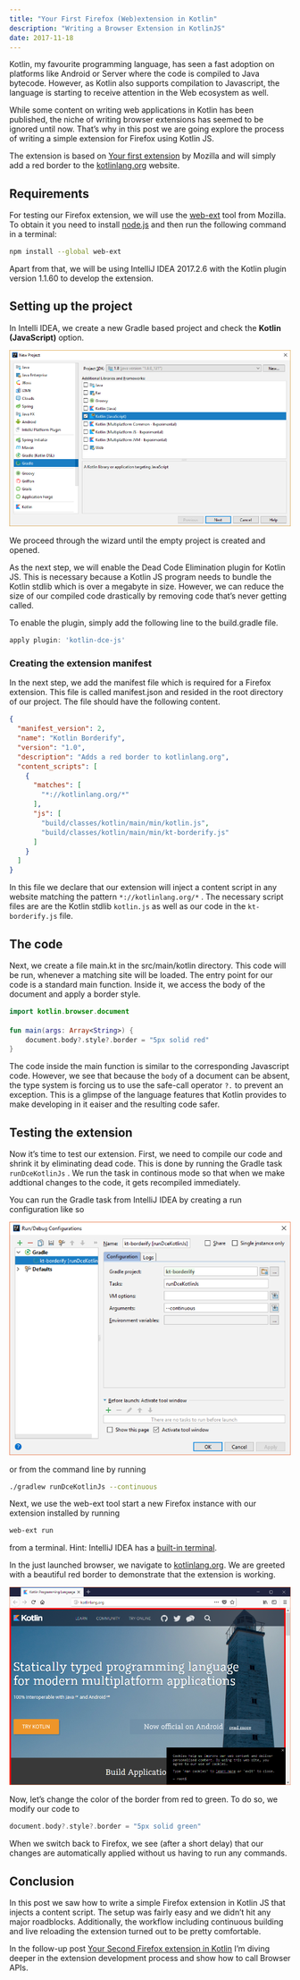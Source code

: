 ```yaml
---
title: "Your First Firefox (Web)extension in Kotlin"
description: "Writing a Browser Extension in KotlinJS"
date: 2017-11-18
---
```


Kotlin, my favourite programming language, has seen a fast adoption on platforms like Android or Server where the code is compiled to Java bytecode. However, as Kotlin also supports compilation to Javascript, the language is starting to receive attention in the Web ecosystem as well.

While some content on writing web applications in Kotlin has been published, the niche of writing browser extensions has seemed to be ignored until now. That’s why in this post we are going explore the process of writing a simple extension for Firefox using Kotlin JS.

The extension is based on [Your first extension](https://developer.mozilla.org/en-US/Add-ons/WebExtensions/Your_first_WebExtension) by Mozilla and will simply add a red border to the [kotlinlang.org](https://kotlinlang.org) website.

## Requirements

For testing our Firefox extension, we will use the [web-ext](https://developer.mozilla.org/en-US/Add-ons/WebExtensions/Getting_started_with_web-ext) tool from Mozilla. To obtain it you need to install [node.js](https://nodejs.org/) and then run the following command in a terminal:

```bash
npm install --global web-ext
```

Apart from that, we will be using IntelliJ IDEA 2017.2.6 with the Kotlin plugin version 1.1.60 to develop the extension.

## Setting up the project

In Intelli IDEA, we create a new Gradle based project and check the **Kotlin (JavaScript)** option.

![Creating a new project using the Kotlin (JavaScript) variant](./images/new-kotlin-js.png)

We proceed through the wizard until the empty project is created and opened.

As the next step, we will enable the Dead Code Elimination plugin for Kotlin JS. This is necessary because a Kotlin JS program needs to bundle the Kotlin stdlib which is over a megabyte in size. However, we can reduce the size of our compiled code drastically by removing code that’s never getting called.

To enable the plugin, simply add the following line to the build.gradle file.

```groovy
apply plugin: 'kotlin-dce-js'
```

### Creating the extension manifest

In the next step, we add the manifest file which is required for a Firefox extension. This file is called manifest.json and resided in the root directory of our project. The file should have the following content.

```json
{
  "manifest_version": 2,
  "name": "Kotlin Borderify",
  "version": "1.0",
  "description": "Adds a red border to kotlinlang.org",
  "content_scripts": [
    {
      "matches": [
        "*://kotlinlang.org/*"
      ],
      "js": [
        "build/classes/kotlin/main/min/kotlin.js",
        "build/classes/kotlin/main/min/kt-borderify.js"
      ]
    }
  ]
}
```

In this file we declare that our extension will inject a content script in any website matching the pattern `*://kotlinlang.org/*` . The necessary script files are are the Kotlin stdlib `kotlin.js` as well as our code in the `kt-borderify.js` file.

## The code

Next, we create a file main.kt in the src/main/kotlin directory. This code will be run, whenever a matching site will be loaded. The entry point for our code is a standard main function. Inside it, we access the body of the document and apply a border style.

```kotlin
import kotlin.browser.document

fun main(args: Array<String>) {
    document.body?.style?.border = "5px solid red"
}
```

The code inside the main function is similar to the corresponding Javascript code. However, we see that because the `body` of a document can be absent, the type system is forcing us to use the safe-call operator `?.` to prevent an exception. This is a glimpse of the language features that Kotlin provides to make developing in it eaiser and the resulting code safer.

## Testing the extension

Now it’s time to test our extension. First, we need to compile our code and shrink it by eliminating dead code. This is done by running the Gradle task `runDceKotlinJs` . We run the task in continous mode so that when we make addtional changes to the code, it gets recompiled immediately.

You can run the Gradle task from IntelliJ IDEA by creating a run configuration like so

![Intellij IDEA run configuration for continuously compiling the Kotlin JS code](./images/kotlin-js-run-config.png)

or from the command line by running

```bash
./gradlew runDceKotlinJs --continuous
```

Next, we use the web-ext tool start a new Firefox instance with our extension installed by running

```bash
web-ext run
```

from a terminal. Hint: IntelliJ IDEA has a [built-in terminal](https://www.jetbrains.com/help/idea/working-with-embedded-local-terminal.html).

In the just launched browser, we navigate to [kotlinlang.org](https://kotlinlang.org). We are greeted with a beautiful red border to demonstrate that the extension is working.

![Our first Kotlin Firefox extension in effect](./images/kotlin-first-extension.png)

Now, let’s change the color of the border from red to green. To do so, we modify our code to

```kotlin
document.body?.style?.border = "5px solid green"
```

When we switch back to Firefox, we see (after a short delay) that our changes are automatically applied without us having to run any commands.

## Conclusion

In this post we saw how to write a simple Firefox extension in Kotlin JS that injects a content script. The setup was fairly easy and we didn’t hit any major roadblocks. Additionally, the workflow including continuous building and live reloading the extension turned out to be pretty comfortable.

In the follow-up post [Your Second Firefox extension in Kotlin](/blog/your-second-firefox-extension-in-kotlin/) I’m diving deeper in the extension development process and show how to call Browser APIs.
